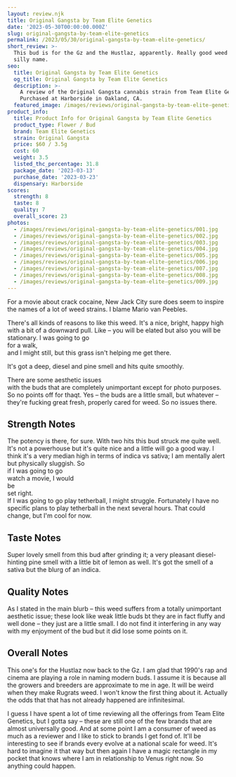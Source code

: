 ```yaml
---
layout: review.njk
title: Original Gangsta by Team Elite Genetics
date: '2023-05-30T00:00:00.000Z'
slug: original-gangsta-by-team-elite-genetics
permalink: /2023/05/30/original-gangsta-by-team-elite-genetics/
short_review: >-
  This bud is for the Gz and the Hustlaz, apparently. Really good weed with a
  silly name.
seo:
  title: Original Gangsta by Team Elite Genetics
  og_title: Original Gangsta by Team Elite Genetics
  description: >-
    A review of the Original Gangsta cannabis strain from Team Elite Genetics.
    Purchased at Harborside in Oakland, CA.
  featured_image: /images/reviews/original-gangsta-by-team-elite-genetics/005.jpg
product_info:
  title: Product Info for Original Gangsta by Team Elite Genetics
  product_type: Flower / Bud
  brand: Team Elite Genetics
  strain: Original Gangsta
  price: $60 / 3.5g
  cost: 60
  weight: 3.5
  listed_thc_percentage: 31.8
  package_date: '2023-03-13'
  purchase_date: '2023-03-23'
  dispensary: Harborside
scores:
  strength: 8
  taste: 8
  quality: 7
  overall_score: 23
photos:
  - /images/reviews/original-gangsta-by-team-elite-genetics/001.jpg
  - /images/reviews/original-gangsta-by-team-elite-genetics/002.jpg
  - /images/reviews/original-gangsta-by-team-elite-genetics/003.jpg
  - /images/reviews/original-gangsta-by-team-elite-genetics/004.jpg
  - /images/reviews/original-gangsta-by-team-elite-genetics/005.jpg
  - /images/reviews/original-gangsta-by-team-elite-genetics/006.jpg
  - /images/reviews/original-gangsta-by-team-elite-genetics/007.jpg
  - /images/reviews/original-gangsta-by-team-elite-genetics/008.jpg
  - /images/reviews/original-gangsta-by-team-elite-genetics/009.jpg
---
```


For a movie about crack cocaine, New Jack City sure does seem to inspire the names of a lot of weed strains. I blame Mario van Peebles.

There's all kinds of reasons to like this weed. It's a nice, bright, happy high with a bit of a downward pull. Like – you will be elated but also you will be stationary. I was going to go  
for a walk,  
and I might still, but this grass isn't helping me get there.

It's got a deep, diesel and pine smell and hits quite smoothly.

There are some aesthetic issues  
with the buds that are completely unimportant except for photo purposes. So no points off for thaqt. Yes – the buds are a little small, but whatever – they're fucking great fresh, properly cared for weed. So no issues there.

## Strength Notes

The potency is there, for sure. With two hits this bud struck me quite well. It's not a powerhouse but it's quite nice and a little will go a good way. I think it's a very median high in terms of indica vs sativa; I am mentally alert but physically sluggish. So  
if I was going to go  
watch a movie, I would  
be  
set right.  
If I was going to go play tetherball, I might struggle. Fortunately I have no specific plans to play tetherball in the next several hours. That could change, but I'm cool for now.

## Taste Notes

Super lovely smell from this bud after grinding it; a very pleasant diesel-hinting pine smell with a little bit of lemon as well. It's got the smell of a sativa but the blurg of an indica.

## Quality Notes

As I stated in the main blurb – this weed suffers from a totally unimportant aesthetic issue; these look like weak little buds bt they are in fact fluffy and well done – they just are a little small. I do not find it interfering in any way with my enjoyment of the bud but it did lose some points on it.

## Overall Notes

This one's for the Hustlaz now back to the Gz. I am glad that 1990's rap and cinema are playing a role in naming modern buds. I assume it is because all the growers and breeders are approximate to me in age. It will be weird when they make Rugrats weed. I won't know the first thing about it. Actually the odds that that has not already happened are infinitesimal.

I guess I have spent a lot of time reviewing all the offerings from Team Elite Genetics, but I gotta say – these are still one of the few brands that are almost universally good. And at some point I am a consumer of weed as much as a reviewer and I like to stick to brands I get fond of. It'll be interesting to see if brands every evolve at a national scale for weed. It's hard to imagine it that way but then again I have a magic rectangle in my pocket that knows where I am in relationship to Venus right now. So anything could happen.
